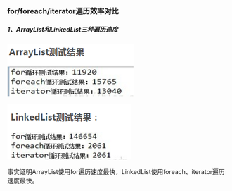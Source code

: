 ### for/foreach/iterator遍历效率对比

##### 1、ArrayList和LinkedList三种遍历速度

![](/assets/ArrayList遍历速度.png)

![](/assets/linkedList遍历结果.png)

事实证明ArrayList使用for遍历速度最快，LinkedList使用foreach、iterator遍历速度最快。

